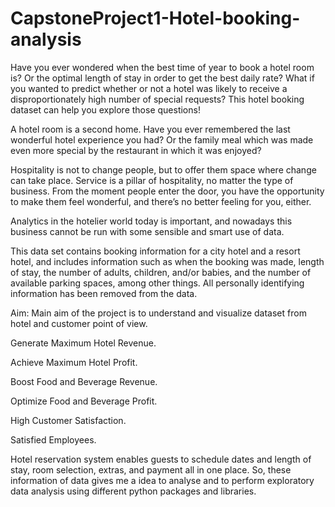 # CapstoneProject1-Hotel-booking-analysis

Have you ever wondered when the best time of year to book a hotel room is? Or the optimal length of stay in order to get the best daily rate? What if you wanted to predict whether or not a hotel was likely to receive a disproportionately high number of special requests? This hotel booking dataset can help you explore those questions!

A hotel room is a second home. Have you ever remembered the last wonderful hotel experience you had? Or the family meal which was made even more special by the restaurant in which it was enjoyed?

Hospitality is not to change people, but to offer them space where change can take place. Service is a pillar of hospitality, no matter the type of business. From the moment people enter the door, you have the opportunity to make them feel wonderful, and there’s no better feeling for you, either.

Analytics in the hotelier world today is important, and nowadays this business cannot be run with some sensible and smart use of data.

This data set contains booking information for a city hotel and a resort hotel, and includes information such as when the booking was made, length of stay, the number of adults, children, and/or babies, and the number of available parking spaces, among other things. All personally identifying information has been removed from the data.

Aim:
Main aim of the project is to understand and visualize dataset from hotel and customer point of view.

Generate Maximum Hotel Revenue.

Achieve Maximum Hotel Profit.

Boost Food and Beverage Revenue.

Optimize Food and Beverage Profit.

High Customer Satisfaction.

Satisfied Employees.

Hotel reservation system enables guests to schedule dates and length of stay, room selection, extras, and payment all in one place.
So, these information of data gives me a idea to analyse and to perform exploratory data analysis using different python packages and libraries.

